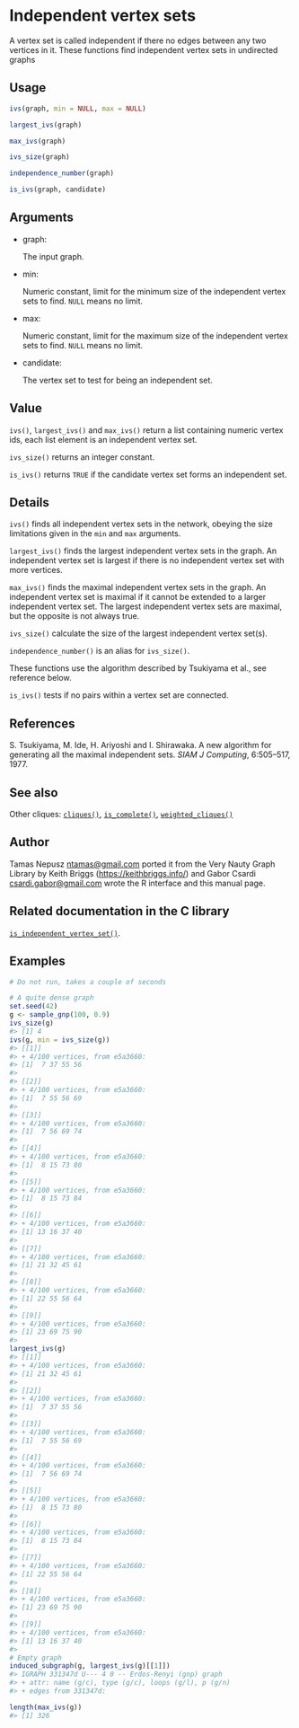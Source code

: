 # Independent vertex sets

A vertex set is called independent if there no edges between any two
vertices in it. These functions find independent vertex sets in
undirected graphs

## Usage

``` r
ivs(graph, min = NULL, max = NULL)

largest_ivs(graph)

max_ivs(graph)

ivs_size(graph)

independence_number(graph)

is_ivs(graph, candidate)
```

## Arguments

- graph:

  The input graph.

- min:

  Numeric constant, limit for the minimum size of the independent vertex
  sets to find. `NULL` means no limit.

- max:

  Numeric constant, limit for the maximum size of the independent vertex
  sets to find. `NULL` means no limit.

- candidate:

  The vertex set to test for being an independent set.

## Value

`ivs()`, `largest_ivs()` and `max_ivs()` return a list containing
numeric vertex ids, each list element is an independent vertex set.

`ivs_size()` returns an integer constant.

`is_ivs()` returns `TRUE` if the candidate vertex set forms an
independent set.

## Details

`ivs()` finds all independent vertex sets in the network, obeying the
size limitations given in the `min` and `max` arguments.

`largest_ivs()` finds the largest independent vertex sets in the graph.
An independent vertex set is largest if there is no independent vertex
set with more vertices.

`max_ivs()` finds the maximal independent vertex sets in the graph. An
independent vertex set is maximal if it cannot be extended to a larger
independent vertex set. The largest independent vertex sets are maximal,
but the opposite is not always true.

`ivs_size()` calculate the size of the largest independent vertex
set(s).

`independence_number()` is an alias for `ivs_size()`.

These functions use the algorithm described by Tsukiyama et al., see
reference below.

`is_ivs()` tests if no pairs within a vertex set are connected.

## References

S. Tsukiyama, M. Ide, H. Ariyoshi and I. Shirawaka. A new algorithm for
generating all the maximal independent sets. *SIAM J Computing*,
6:505–517, 1977.

## See also

Other cliques: [`cliques()`](https://r.igraph.org/reference/cliques.md),
[`is_complete()`](https://r.igraph.org/reference/is_complete.md),
[`weighted_cliques()`](https://r.igraph.org/reference/weighted_cliques.md)

## Author

Tamas Nepusz <ntamas@gmail.com> ported it from the Very Nauty Graph
Library by Keith Briggs (<https://keithbriggs.info/>) and Gabor Csardi
<csardi.gabor@gmail.com> wrote the R interface and this manual page.

## Related documentation in the C library

[`is_independent_vertex_set()`](https://igraph.org/c/html/latest/igraph-Cliques.html#igraph_is_independent_vertex_set).

## Examples

``` r
# Do not run, takes a couple of seconds

# A quite dense graph
set.seed(42)
g <- sample_gnp(100, 0.9)
ivs_size(g)
#> [1] 4
ivs(g, min = ivs_size(g))
#> [[1]]
#> + 4/100 vertices, from e5a3660:
#> [1]  7 37 55 56
#> 
#> [[2]]
#> + 4/100 vertices, from e5a3660:
#> [1]  7 55 56 69
#> 
#> [[3]]
#> + 4/100 vertices, from e5a3660:
#> [1]  7 56 69 74
#> 
#> [[4]]
#> + 4/100 vertices, from e5a3660:
#> [1]  8 15 73 80
#> 
#> [[5]]
#> + 4/100 vertices, from e5a3660:
#> [1]  8 15 73 84
#> 
#> [[6]]
#> + 4/100 vertices, from e5a3660:
#> [1] 13 16 37 40
#> 
#> [[7]]
#> + 4/100 vertices, from e5a3660:
#> [1] 21 32 45 61
#> 
#> [[8]]
#> + 4/100 vertices, from e5a3660:
#> [1] 22 55 56 64
#> 
#> [[9]]
#> + 4/100 vertices, from e5a3660:
#> [1] 23 69 75 90
#> 
largest_ivs(g)
#> [[1]]
#> + 4/100 vertices, from e5a3660:
#> [1] 21 32 45 61
#> 
#> [[2]]
#> + 4/100 vertices, from e5a3660:
#> [1]  7 37 55 56
#> 
#> [[3]]
#> + 4/100 vertices, from e5a3660:
#> [1]  7 55 56 69
#> 
#> [[4]]
#> + 4/100 vertices, from e5a3660:
#> [1]  7 56 69 74
#> 
#> [[5]]
#> + 4/100 vertices, from e5a3660:
#> [1]  8 15 73 80
#> 
#> [[6]]
#> + 4/100 vertices, from e5a3660:
#> [1]  8 15 73 84
#> 
#> [[7]]
#> + 4/100 vertices, from e5a3660:
#> [1] 22 55 56 64
#> 
#> [[8]]
#> + 4/100 vertices, from e5a3660:
#> [1] 23 69 75 90
#> 
#> [[9]]
#> + 4/100 vertices, from e5a3660:
#> [1] 13 16 37 40
#> 
# Empty graph
induced_subgraph(g, largest_ivs(g)[[1]])
#> IGRAPH 331347d U--- 4 0 -- Erdos-Renyi (gnp) graph
#> + attr: name (g/c), type (g/c), loops (g/l), p (g/n)
#> + edges from 331347d:

length(max_ivs(g))
#> [1] 326
```
